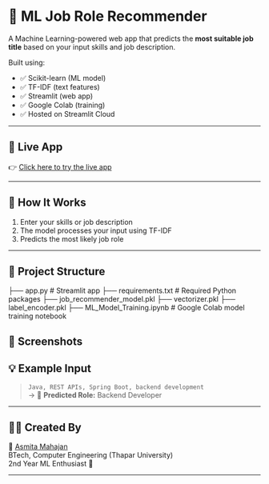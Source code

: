 # 🔮 ML Job Role Recommender

A Machine Learning-powered web app that predicts the **most suitable job title** based on your input skills and job description.

Built using:
- ✅ Scikit-learn (ML model)
- ✅ TF-IDF (text features)
- ✅ Streamlit (web app)
- ✅ Google Colab (training)
- ✅ Hosted on Streamlit Cloud

---

## 🚀 Live App

👉 [Click here to try the live app](https://your-app-name.streamlit.app)

---

## 🧠 How It Works

1. Enter your skills or job description  
2. The model processes your input using TF-IDF  
3. Predicts the most likely job role

---

## 📂 Project Structure
├── app.py # Streamlit app
├── requirements.txt # Required Python packages
├── job_recommender_model.pkl
├── vectorizer.pkl
├── label_encoder.pkl
├── ML_Model_Training.ipynb # Google Colab model training notebook




## 📸 Screenshots





## 💡 Example Input

> `Java, REST APIs, Spring Boot, backend development`  
→ 🎯 **Predicted Role:** Backend Developer

---

## 🙋‍♀️ Created By

👑 [Asmita Mahajan](https://www.linkedin.com/in/your-link)  
BTech, Computer Engineering (Thapar University)  
2nd Year ML Enthusiast 🚀

---


